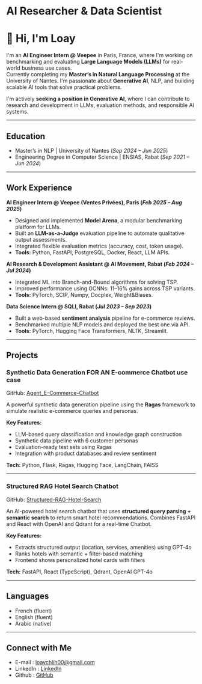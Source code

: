 # AI Researcher & Data Scientist  
# 👋 Hi, I'm Loay

I'm an **AI Engineer Intern @ Veepee** in Paris, France, where I'm working on benchmarking and evaluating **Large Language Models (LLMs)** for real-world business use cases.  
Currently completing my **Master’s in Natural Language Processing** at the University of Nantes. I'm passionate about **Generative AI**, NLP, and building scalable AI tools that solve practical problems.

I'm actively **seeking a position in Generative AI**, where I can contribute to research and development in LLMs, evaluation methods, and responsible AI systems.

---

## Education
- Master’s in NLP | University of Nantes (_Sep 2024 – Jun 2025_)  
- Engineering Degree in Computer Science | ENSIAS, Rabat (_Sep 2021 – Jun 2024_)

---

## Work Experience

**AI Engineer Intern @ Veepee (Ventes Privées), Paris (_Feb 2025 – Aug 2025_)**  
- Designed and implemented **Model Arena**, a modular benchmarking platform for LLMs.
- Built an **LLM-as-a-Judge** evaluation pipeline to automate qualitative output assessments.
- Integrated flexible evaluation metrics (accuracy, cost, token usage).
- **Tools:** Python, FastAPI, PostgreSQL, Docker, React, LLM APIs.

**AI Research & Development Assistant @ AI Movement, Rabat (_Feb 2024 – Jul 2024_)**  
- Integrated ML into Branch-and-Bound algorithms for solving TSP.
- Improved performance using GCNNs: 11–16% gains across TSP variants.
- **Tools:** PyTorch, SCIP, Numpy, Docplex, Weight&Biases.

**Data Science Intern @ SQLI, Rabat (_Jul 2023 – Sep 2023_)**  
- Built a web-based **sentiment analysis** pipeline for e-commerce reviews.
- Benchmarked multiple NLP models and deployed the best one via API.
- **Tools:** PyTorch, Hugging Face Transformers, NLTK, Streamlit.

---

## Projects

### Synthetic Data Generation FOR AN E-commerce Chatbot use case
GitHub: [Agent_E-Commerce-Chatbot](https://github.com/loaychlih/Agent_E-Commerce-Chatbot)

A powerful synthetic data generation pipeline using the **Ragas** framework to simulate realistic e-commerce queries and personas.

**Key Features:**
- LLM-based query classification and knowledge graph construction
- Synthetic data pipeline with 6 customer personas
- Evaluation-ready test sets using Ragas
- Integration with product databases and review sentiment

**Tech:** Python, Flask, Ragas, Hugging Face, LangChain, FAISS

---

### Structured RAG Hotel Search Chatbot  
GitHub: [Structured-RAG-Hotel-Search](https://github.com/loaychlih/Structured-RAG-Hotel-Search)

An AI-powered hotel search chatbot that uses **structured query parsing + semantic search** to return smart hotel recommendations. Combines FastAPI and React with OpenAI and Qdrant for a real-time Chatbot.

**Key Features:**
- Extracts structured output (location, services, amenities) using GPT-4o
- Ranks hotels with semantic + filter-based matching
- Frontend shows personalized hotel cards with filters

**Tech:** FastAPI, React (TypeScript), Qdrant, OpenAI GPT-4o

---

## Languages  
- French (fluent)  
- English (fluent)  
- Arabic (native)  

---

## Connect with Me  
- E-mail : loaychlih00@gmail.com  
- LinkedIn :  [LinkedIn](https://www.linkedin.com/in/loay-chlih)  
- Github : [GitHub](https://github.com/loaychlih)  

